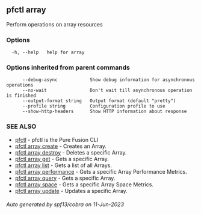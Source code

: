 ## pfctl array

Perform operations on array resources

### Options

```
  -h, --help   help for array
```

### Options inherited from parent commands

```
      --debug-async            Show debug information for asynchronous operations
      --no-wait                Don't wait till asynchronous operation is finished
      --output-format string   Output format (default "pretty")
      --profile string         Configuration profile to use
      --show-http-headers      Show HTTP information about response
```

### SEE ALSO

* [pfctl](pfctl.md)	 - pfctl is the Pure Fusion CLI
* [pfctl array create](pfctl_array_create.md)	 - Creates an Array.
* [pfctl array destroy](pfctl_array_destroy.md)	 - Deletes a specific Array.
* [pfctl array get](pfctl_array_get.md)	 - Gets a specific Array.
* [pfctl array list](pfctl_array_list.md)	 - Gets a list of all Arrays.
* [pfctl array performance](pfctl_array_performance.md)	 - Gets a specific Array Performance Metrics.
* [pfctl array query](pfctl_array_query.md)	 - Gets a specific Array.
* [pfctl array space](pfctl_array_space.md)	 - Gets a specific Array Space Metrics.
* [pfctl array update](pfctl_array_update.md)	 - Updates a specific Array.

###### Auto generated by spf13/cobra on 11-Jun-2023
